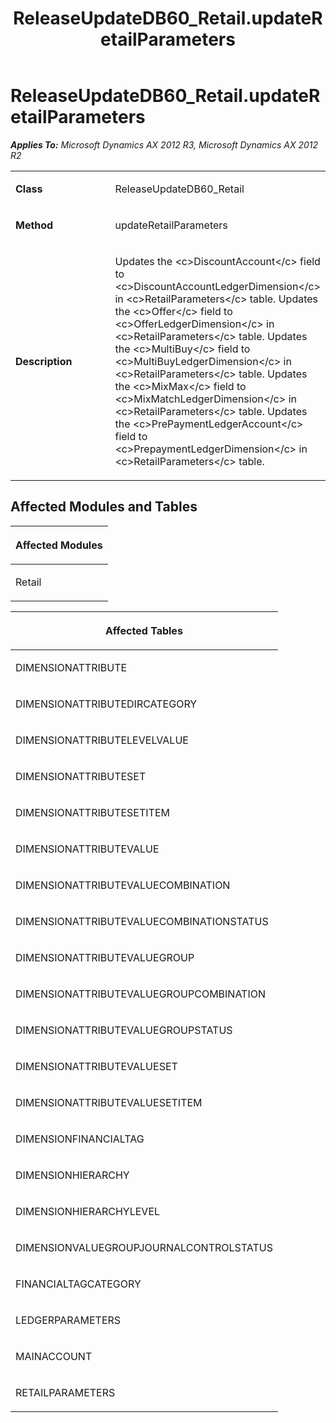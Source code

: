 ﻿---
title: ReleaseUpdateDB60_Retail.updateRetailParameters
TOCTitle: ReleaseUpdateDB60_Retail.updateRetailParameters
ms:assetid: ed2a16e6-22aa-766f-f785-f921fe43cf26
ms:mtpsurl: https://msdn.microsoft.com/en-us/library/JJ719935(v=AX.60)
ms:contentKeyID: 49712006
ms.date: 05/18/2015
mtps_version: v=AX.60
---

# ReleaseUpdateDB60\_Retail.updateRetailParameters 


_**Applies To:** Microsoft Dynamics AX 2012 R3, Microsoft Dynamics AX 2012 R2_

<table>
<colgroup>
<col style="width: 50%" />
<col style="width: 50%" />
</colgroup>
<tbody>
<tr class="odd">
<td><p><strong>Class</strong></p></td>
<td><p>ReleaseUpdateDB60_Retail</p></td>
</tr>
<tr class="even">
<td><p><strong>Method</strong></p></td>
<td><p>updateRetailParameters</p></td>
</tr>
<tr class="odd">
<td><p><strong>Description</strong></p></td>
<td><p>Updates the &lt;c&gt;DiscountAccount&lt;/c&gt; field to &lt;c&gt;DiscountAccountLedgerDimension&lt;/c&gt; in &lt;c&gt;RetailParameters&lt;/c&gt; table. Updates the &lt;c&gt;Offer&lt;/c&gt; field to &lt;c&gt;OfferLedgerDimension&lt;/c&gt; in &lt;c&gt;RetailParameters&lt;/c&gt; table. Updates the &lt;c&gt;MultiBuy&lt;/c&gt; field to &lt;c&gt;MultiBuyLedgerDimension&lt;/c&gt; in &lt;c&gt;RetailParameters&lt;/c&gt; table. Updates the &lt;c&gt;MixMax&lt;/c&gt; field to &lt;c&gt;MixMatchLedgerDimension&lt;/c&gt; in &lt;c&gt;RetailParameters&lt;/c&gt; table. Updates the &lt;c&gt;PrePaymentLedgerAccount&lt;/c&gt; field to &lt;c&gt;PrepaymentLedgerDimension&lt;/c&gt; in &lt;c&gt;RetailParameters&lt;/c&gt; table.</p></td>
</tr>
</tbody>
</table>


## Affected Modules and Tables

<table>
<colgroup>
<col style="width: 100%" />
</colgroup>
<thead>
<tr class="header">
<th><p>Affected Modules</p></th>
</tr>
</thead>
<tbody>
<tr class="odd">
<td><p>Retail</p></td>
</tr>
</tbody>
</table>


<table>
<colgroup>
<col style="width: 100%" />
</colgroup>
<thead>
<tr class="header">
<th><p>Affected Tables</p></th>
</tr>
</thead>
<tbody>
<tr class="odd">
<td><p>DIMENSIONATTRIBUTE</p></td>
</tr>
<tr class="even">
<td><p>DIMENSIONATTRIBUTEDIRCATEGORY</p></td>
</tr>
<tr class="odd">
<td><p>DIMENSIONATTRIBUTELEVELVALUE</p></td>
</tr>
<tr class="even">
<td><p>DIMENSIONATTRIBUTESET</p></td>
</tr>
<tr class="odd">
<td><p>DIMENSIONATTRIBUTESETITEM</p></td>
</tr>
<tr class="even">
<td><p>DIMENSIONATTRIBUTEVALUE</p></td>
</tr>
<tr class="odd">
<td><p>DIMENSIONATTRIBUTEVALUECOMBINATION</p></td>
</tr>
<tr class="even">
<td><p>DIMENSIONATTRIBUTEVALUECOMBINATIONSTATUS</p></td>
</tr>
<tr class="odd">
<td><p>DIMENSIONATTRIBUTEVALUEGROUP</p></td>
</tr>
<tr class="even">
<td><p>DIMENSIONATTRIBUTEVALUEGROUPCOMBINATION</p></td>
</tr>
<tr class="odd">
<td><p>DIMENSIONATTRIBUTEVALUEGROUPSTATUS</p></td>
</tr>
<tr class="even">
<td><p>DIMENSIONATTRIBUTEVALUESET</p></td>
</tr>
<tr class="odd">
<td><p>DIMENSIONATTRIBUTEVALUESETITEM</p></td>
</tr>
<tr class="even">
<td><p>DIMENSIONFINANCIALTAG</p></td>
</tr>
<tr class="odd">
<td><p>DIMENSIONHIERARCHY</p></td>
</tr>
<tr class="even">
<td><p>DIMENSIONHIERARCHYLEVEL</p></td>
</tr>
<tr class="odd">
<td><p>DIMENSIONVALUEGROUPJOURNALCONTROLSTATUS</p></td>
</tr>
<tr class="even">
<td><p>FINANCIALTAGCATEGORY</p></td>
</tr>
<tr class="odd">
<td><p>LEDGERPARAMETERS</p></td>
</tr>
<tr class="even">
<td><p>MAINACCOUNT</p></td>
</tr>
<tr class="odd">
<td><p>RETAILPARAMETERS</p></td>
</tr>
</tbody>
</table>

  


